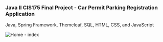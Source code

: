 ### Java II CIS175 Final Project - Car Permit Parking Registration Application
Java, Spring Framework, Themeleaf, SQL, HTML, CSS, and JavaScript<br/>

![Home - index](https://github.com/Hamberfim/ParkingPermitApplication/blob/master/ParkingPermit/_sqlDump_imageDump/indexView.jpg)
